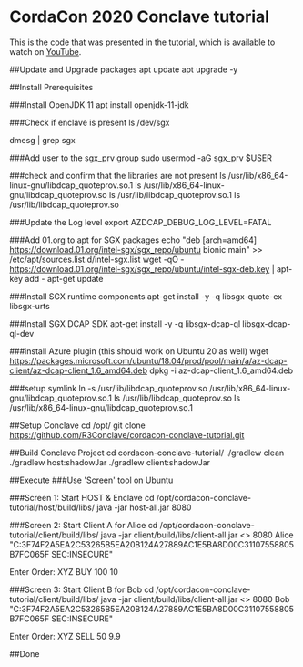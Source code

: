 # CordaCon 2020 Conclave tutorial

This is the code that was presented in the tutorial, which is available to watch on [YouTube](https://www.youtube.com/watch?v=WLBFDK2MEms).

##Update and Upgrade packages
apt update
apt upgrade -y

##Install Prerequisites

###Install OpenJDK 11
apt install openjdk-11-jdk

###Check if enclave is present
ls /dev/sgx

dmesg | grep sgx

###Add user to the sgx_prv group
sudo usermod -aG sgx_prv $USER

###check and confirm that the libraries are not present
ls /usr/lib/x86_64-linux-gnu/libdcap_quoteprov.so.1
ls /usr/lib/x86_64-linux-gnu/libdcap_quoteprov.so
ls /usr/lib/libdcap_quoteprov.so.1
ls /usr/lib/libdcap_quoteprov.so

###Update the Log level
export AZDCAP_DEBUG_LOG_LEVEL=FATAL

###Add 01.org to apt for SGX packages
echo "deb [arch=amd64] https://download.01.org/intel-sgx/sgx_repo/ubuntu bionic main" >> /etc/apt/sources.list.d/intel-sgx.list
wget -qO - https://download.01.org/intel-sgx/sgx_repo/ubuntu/intel-sgx-deb.key | apt-key add -
apt-get update


###Install SGX runtime components
apt-get install -y -q libsgx-quote-ex libsgx-urts

###Install SGX DCAP SDK
apt-get install -y -q libsgx-dcap-ql libsgx-dcap-ql-dev

###install Azure plugin (this should work on Ubuntu 20 as well)
wget https://packages.microsoft.com/ubuntu/18.04/prod/pool/main/a/az-dcap-client/az-dcap-client_1.6_amd64.deb
dpkg -i az-dcap-client_1.6_amd64.deb

###setup symlink
ln -s /usr/lib/libdcap_quoteprov.so /usr/lib/x86_64-linux-gnu/libdcap_quoteprov.so.1
ls /usr/lib/libdcap_quoteprov.so
ls  /usr/lib/x86_64-linux-gnu/libdcap_quoteprov.so.1

##Setup Conclave
cd /opt/
git clone https://github.com/R3Conclave/cordacon-conclave-tutorial.git

##Build Conclave Project
cd cordacon-conclave-tutorial/
./gradlew clean
./gradlew host:shadowJar
./gradlew client:shadowJar

##Execute 
###Use 'Screen' tool on Ubuntu

###Screen 1: Start HOST & Enclave
cd /opt/cordacon-conclave-tutorial/host/build/libs/
java -jar host-all.jar 8080

###Screen 2: Start Client A for Alice
cd /opt/cordacon-conclave-tutorial/client/build/libs/
java -jar client/build/libs/client-all.jar <<IPADDRESS>> 8080 Alice "C:3F74F2A5EA2C53265B5EA20B124A27889AC1E5BA8D00C31107558805B7FC065F SEC:INSECURE"

Enter Order: XYZ BUY 100 10

###Screen 3: Start Client B for Bob
cd /opt/cordacon-conclave-tutorial/client/build/libs/
java -jar client/build/libs/client-all.jar <<IPADDRESS>> 8080 Bob "C:3F74F2A5EA2C53265B5EA20B124A27889AC1E5BA8D00C31107558805B7FC065F SEC:INSECURE"

Enter Order: XYZ SELL 50 9.9

##Done
